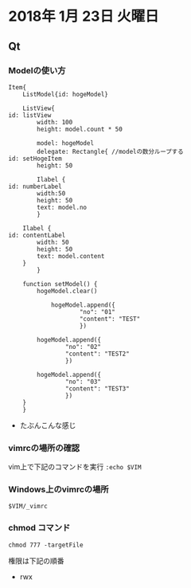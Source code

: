 # 2018年 1月 23日 火曜日

## Qt

### Modelの使い方

	Item{
		ListModel{id: hogeModel}
	
		ListView{
	id: listView
		    width: 100
		    height: model.count * 50
	
		    model: hogeModel
		    delegate: Rectangle{ //modelの数分ループする
	id: setHogeItem
		    height: 50
	
		    Ilabel {
	id: numberLabel
		    width:50
		    height: 50
		    text: model.no
		    }
	
	    Ilabel {
	id: contentLabel
		    width: 50
		    height: 50
		    text: model.content
	    }
		    }
	
	    function setModel() {
		    hogeModel.clear()
	
			    hogeModel.append({
					    "no": "01"
					    "content": "TEST"
					    })
	
		    hogeModel.append({
				    "no": "02"
				    "content": "TEST2"
				    })
	
		    hogeModel.append({
				    "no": "03"
				    "content": "TEST3"
				    })
	    }
		}

- たぶんこんな感じ

### vimrcの場所の確認

vim上で下記のコマンドを実行
`:echo $VIM`

### Windows上のvimrcの場所

`$VIM/_vimrc`

### chmod コマンド

`chmod 777 -targetFile`

権限は下記の順番
- rwx


